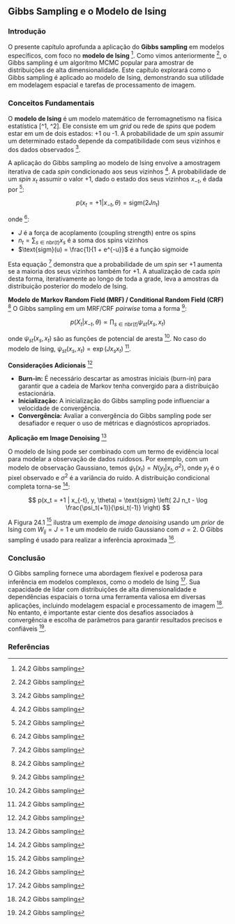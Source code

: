## Gibbs Sampling e o Modelo de Ising

### Introdução
O presente capítulo aprofunda a aplicação do **Gibbs sampling** em modelos específicos, com foco no **modelo de Ising** [^2]. Como vimos anteriormente [^2], o Gibbs sampling é um algoritmo MCMC popular para amostrar de distribuições de alta dimensionalidade. Este capítulo explorará como o Gibbs sampling é aplicado ao modelo de Ising, demonstrando sua utilidade em modelagem espacial e tarefas de processamento de imagem.

### Conceitos Fundamentais
O **modelo de Ising** é um modelo matemático de ferromagnetismo na física estatística [^1, ^2]. Ele consiste em um *grid* ou rede de *spins* que podem estar em um de dois estados: +1 ou -1. A probabilidade de um *spin* assumir um determinado estado depende da compatibilidade com seus vizinhos e dos dados observados [^2].

A aplicação do Gibbs sampling ao modelo de Ising envolve a amostragem iterativa de cada *spin* condicionado aos seus vizinhos [^2]. A probabilidade de um *spin* $x_t$ assumir o valor +1, dado o estado dos seus vizinhos $x_{-t}$, é dada por [^2]:

$$
p(x_t = +1 | x_{-t}, \theta) = \text{sigm}(2J n_t)
$$

onde [^2]:
*   $J$ é a força de acoplamento (coupling strength) entre os spins
*   $n_t = \sum_{s \in \text{nbr}(t)} x_s$ é a soma dos spins vizinhos
*   $\text{sigm}(u) = \frac{1}{1 + e^{-u}}$ é a função sigmoide

Esta equação [^2] demonstra que a probabilidade de um *spin* ser +1 aumenta se a maioria dos seus vizinhos também for +1. A atualização de cada *spin* desta forma, iterativamente ao longo de toda a grade, leva a amostras da distribuição posterior do modelo de Ising.

**Modelo de Markov Random Field (MRF) / Conditional Random Field (CRF)** [^2]
O Gibbs sampling em um MRF/CRF *pairwise* toma a forma [^2]:

$$
p(X_t | x_{-t}, \theta) \propto \prod_{s \in \text{nbr}(t)} \psi_{st}(x_s, x_t)
$$

onde $\psi_{st}(x_s, x_t)$ são as funções de potencial de aresta [^2]. No caso do modelo de Ising, $\psi_{st}(x_s, x_t) = \exp(J x_s x_t)$ [^2].

**Considerações Adicionais** [^2]

*   **Burn-in:** É necessário descartar as amostras iniciais (burn-in) para garantir que a cadeia de Markov tenha convergido para a distribuição estacionária.
*   **Inicialização:** A inicialização do Gibbs sampling pode influenciar a velocidade de convergência.
*   **Convergência:** Avaliar a convergência do Gibbs sampling pode ser desafiador e requer o uso de métricas e diagnósticos apropriados.

**Aplicação em Image Denoising** [^2]

O modelo de Ising pode ser combinado com um termo de evidência local para modelar a observação de dados ruidosos. Por exemplo, com um modelo de observação Gaussiano, temos $\psi_t(x_t) = N(y_t | x_t, \sigma^2)$, onde $y_t$ é o pixel observado e $\sigma^2$ é a variância do ruído. A distribuição condicional completa torna-se [^2]:

$$
p(x_t = +1 | x_{-t}, y, \theta) = \text{sigm} \left( 2J n_t - \log \frac{\psi_t(+1)}{\psi_t(-1)} \right)
$$

A Figura 24.1 [^2] ilustra um exemplo de *image denoising* usando um *prior* de Ising com $W_{ij} = J = 1$ e um modelo de ruído Gaussiano com $\sigma = 2$. O Gibbs sampling é usado para realizar a inferência aproximada [^2].

### Conclusão
O Gibbs sampling fornece uma abordagem flexível e poderosa para inferência em modelos complexos, como o modelo de Ising [^2]. Sua capacidade de lidar com distribuições de alta dimensionalidade e dependências espaciais o torna uma ferramenta valiosa em diversas aplicações, incluindo modelagem espacial e processamento de imagem [^2]. No entanto, é importante estar ciente dos desafios associados à convergência e escolha de parâmetros para garantir resultados precisos e confiáveis [^2].

### Referências
[^1]: 24 Markov chain Monte Carlo (MCMC) inference
[^2]: 24.2 Gibbs sampling
<!-- END -->